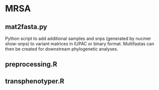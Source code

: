 # MRSA
## mat2fasta.py
Python script to add additional samples and snps (generated by nucmer show-snps) to variant matrices in IUPAC or binary format.
Multifastas can then be created for downstream phylogenetic analyses.

## preprocessing.R


## transphenotyper.R
